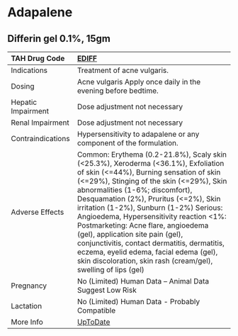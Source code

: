 # Adapalene

## Differin gel 0.1%, 15gm

| TAH Drug Code      | [EDIFF](https://www.tahsda.org.tw/drugs/hissearch.php?drug_code=EDIFF)                                                                                                                                                                                                                                                                                                                                                                                                                                                                                                           |
|:-------------------|:---------------------------------------------------------------------------------------------------------------------------------------------------------------------------------------------------------------------------------------------------------------------------------------------------------------------------------------------------------------------------------------------------------------------------------------------------------------------------------------------------------------------------------------------------------------------------------|
| Indications        | Treatment of acne vulgaris.                                                                                                                                                                                                                                                                                                                                                                                                                                                                                                                                                      |
| Dosing             | Acne vulgaris Apply once daily in the evening before bedtime.                                                                                                                                                                                                                                                                                                                                                                                                                                                                                                                    |
| Hepatic Impairment | Dose adjustment not necessary                                                                                                                                                                                                                                                                                                                                                                                                                                                                                                                                                    |
| Renal Impairment   | Dose adjustment not necessary                                                                                                                                                                                                                                                                                                                                                                                                                                                                                                                                                    |
| Contraindications  | Hypersensitivity to adapalene or any component of the formulation.                                                                                                                                                                                                                                                                                                                                                                                                                                                                                                               |
| Adverse Effects    | Common: Erythema (0.2-21.8%), Scaly skin (<25.3%), Xeroderma (<36.1%), Exfoliation of skin (<=44%), Burning sensation of skin (<=29%), Stinging of the skin (<=29%), Skin abnormalities (1-6%; discomfort), Desquamation (2%), Pruritus (<=2%), Skin irritation (1-2%), Sunburn (1-2%) Serious: Angioedema, Hypersensitivity reaction <1%: Postmarketing: Acne flare, angioedema (gel), application site pain (gel), conjunctivitis, contact dermatitis, dermatitis, eczema, eyelid edema, facial edema (gel), skin discoloration, skin rash (cream/gel), swelling of lips (gel) |
| Pregnancy          | No (Limited) Human Data – Animal Data Suggest Low Risk                                                                                                                                                                                                                                                                                                                                                                                                                                                                                                                           |
| Lactation          | No (Limited) Human Data - Probably Compatible                                                                                                                                                                                                                                                                                                                                                                                                                                                                                                                                    |
| More Info          | [UpToDate](https://www.uptodate.com/contents/adapalene-drug-information)                                                                                                                                                                                                                                                                                                                                                                                                                                                                                                         |

